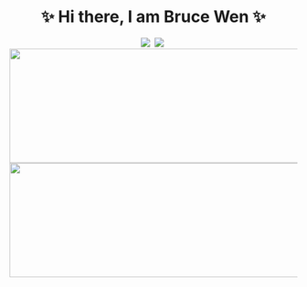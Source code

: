 <h1 align="center">✨ Hi there, I am Bruce Wen ✨</h1>

<!--
**wenijinew/wenijinew** is a ✨ _special_ ✨ repository because its `README.md` (this file) appears on your GitHub profile.

Here are some ideas to get you started:

- 🔭 I’m currently working on ...
- 🌱 I’m currently learning ...
- 👯 I’m looking to collaborate on ...
- 🤔 I’m looking for help with ...
- 💬 Ask me about ...
- 📫 How to reach me: ...
- 😄 Pronouns: ...
- ⚡ Fun fact: ...
-->

<div align="center">
  <div align="center">
    <a href="https://twitter.com/wenijinew"><img src="https://img.shields.io/twitter/url?url=https%3A%2F%2Ftwitter.com%2Fwenijinew&style=for-the-badge&labelColor=%2300bfff&color=%2300bfff"></a>&nbsp;
    <a href="https://www.reddit.com/user/SubstantialCamera736"><img src="https://img.shields.io/reddit/user-karma/combined/SubstantialCamera736?style=for-the-badge&labelColor=%239370db&color=%23ffd700"></a>&nbsp;
  </div>
  <div><img src="https://github-readme-stats.vercel.app/api?username=wenijinew&layout=compact&theme=radical" height="200" width="800"></div>
  <div><img src="https://github-readme-stats.vercel.app/api/top-langs/?username=wenijinew&layout=compact&theme=radical" height="200" width="800"></div>
</div>
